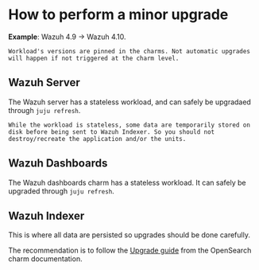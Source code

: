 # How to perform a minor upgrade

**Example**: Wazuh 4.9 -> Wazuh 4.10.

```{Important}
Workload's versions are pinned in the charms. Not automatic upgrades will happen if not triggered at the charm level.
```

## Wazuh Server

The Wazuh server has a stateless workload, and can safely be upgradaed through `juju refresh`.

```{Note}
While the workload is stateless, some data are temporarily stored on disk before being sent to Wazuh Indexer. So you should not destroy/recreate the application and/or the units.
```

## Wazuh Dashboards

The Wazuh dashboards charm has a stateless workload. It can safely be upgraded through `juju refresh`.

## Wazuh Indexer

This is where all data are persisted so upgrades should be done carefully.

The recommendation is to follow the [Upgrade guide](https://charmhub.io/opensearch/docs/h-minor-upgrade) from the OpenSearch charm documentation.
